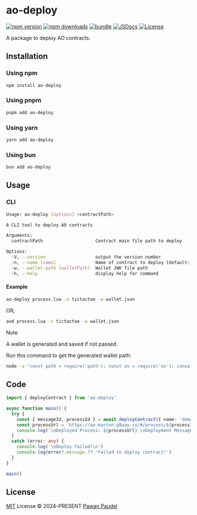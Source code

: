 # ao-deploy

[![npm version][npm-version-src]][npm-version-href]
[![npm downloads][npm-downloads-src]][npm-downloads-href]
[![bundle][bundle-src]][bundle-href]
[![JSDocs][jsdocs-src]][jsdocs-href]
[![License][license-src]][license-href]

A package to deploy AO contracts.

## Installation

### Using npm

```sh
npm install ao-deploy
```

### Using pnpm

```sh
pnpm add ao-deploy
```

### Using yarn

```sh
yarn add ao-deploy
```

### Using bun

```sh
bun add ao-deploy
```

## Usage

### CLI

```sh
Usage: ao-deploy [options] <contractPath>

A CLI tool to deploy AO contracts

Arguments:
  contractPath                    Contract main file path to deploy

Options:
  -V, --version                   output the version number
  -n, --name [name]               Name of contract to deploy (default: "default")
  -w, --wallet-path [walletPath]  Wallet JWK file path
  -h, --help                      display help for command
```

#### Example

```sh
ao-deploy process.lua -n tictactoe -w wallet.json
```

OR,

```sh
aod process.lua -n tictactoe -w wallet.json
```

> [!Note]
A wallet is generated and saved if not passed.

Run this command to get the generated wallet path:

```sh
node -e "const path = require('path'); const os = require('os'); console.log(path.resolve(os.homedir(), '.aos.json'));"
```

## Code

```ts
import { deployContract } from 'ao-deploy'

async function main() {
  try {
    const { messageId, processId } = await deployContract({ name: 'demo', walletPath: 'wallet.json', contractPath: 'process.lua' })
    const processUrl = `https://ao_marton.g8way.io/#/process/${processId}`
    console.log(`\nDeployed Process: ${processUrl} \nDeployment Message: ${processUrl}/${messageId}`)
  }
  catch (error: any) {
    console.log('\nDeploy failed!\n')
    console.log(error?.message ?? 'Failed to deploy contract!')
  }
}

main()
```

## License

[MIT](./LICENSE) License © 2024-PRESENT [Pawan Paudel](https://github.com/pawanpaudel93)

<!-- Badges -->

[npm-version-src]: https://img.shields.io/npm/v/ao-deploy?style=flat&colorA=080f12&colorB=1fa669
[npm-version-href]: https://npmjs.com/package/ao-deploy
[npm-downloads-src]: https://img.shields.io/npm/dm/ao-deploy?style=flat&colorA=080f12&colorB=1fa669
[npm-downloads-href]: https://npmjs.com/package/ao-deploy
[bundle-src]: https://img.shields.io/bundlephobia/minzip/ao-deploy?style=flat&colorA=080f12&colorB=1fa669&label=minzip
[bundle-href]: https://bundlephobia.com/result?p=ao-deploy
[license-src]: https://img.shields.io/github/license/pawanpaudel93/ao-deploy.svg?style=flat&colorA=080f12&colorB=1fa669
[license-href]: https://github.com/pawanpaudel93/ao-deploy/blob/main/LICENSE
[jsdocs-src]: https://img.shields.io/badge/jsdocs-reference-080f12?style=flat&colorA=080f12&colorB=1fa669
[jsdocs-href]: https://www.jsdocs.io/package/ao-deploy
